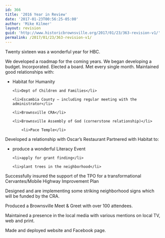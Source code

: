 ```yaml
---
id: 366
title: '2016 Year in Review'
date: '2017-01-23T00:56:25-05:00'
author: 'Mike Kilmer'
layout: revision
guid: 'http://www.historicbrownsville.org/2017/01/23/363-revision-v1/'
permalink: /2017/01/23/363-revision-v1/
---
```


Twenty sixteen was a wonderful year for HBC.

We developed a roadmap for the coming years.
We began developing a budget.
Incorporated.
Elected a board.
Met every single month.
Maintained good relationships with:
<ul>
 		<li>Habitat for Humanity</li>

	<li>Dept of Children and Families</li>

	<li>Escambia County — including regular meeting with the administrator</li>

	<li>Brownsville CRA</li>

	<li>Brownsville Assembly of God (cornerstone relationship)</li>

        <li>Pace Temple</li>
</ul>
Developed a relationship with Oscar’s Restaurant
Partnered with Habitat to:
<ul>
	<li> 	produce a wonderful Literacy Event</li>

	<li>apply for grant finding</li>

	<li>plant trees in the neighborhood</li>

</ul>
Successfully insured the support of the TPO for a transformational Cervantes/Mobile Highway Improvement Plan

Designed and are implementing some striking neighborhood signs which will be funded by the CRA.

Produced a Brownsville Meet &amp; Greet with over 100 attendees.

Maintained a presence in the local media with various mentions on local TV, web and print.

Made and deployed website and Facebook page.